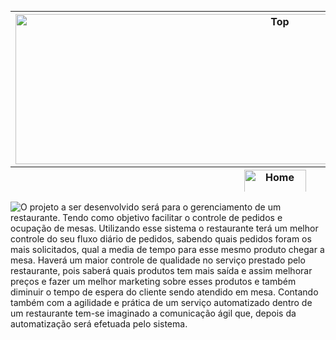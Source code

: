 <table border='0' align='left' height='289' width='830' cellpadding='0' cellspacing='0'>
<blockquote><tr>
<blockquote><th height='240'><img src='http://img35.imageshack.us/img35/1908/topdvz.png' alt='Top' width='830' height='240' /></th>
</blockquote></tr>
<tr>
<blockquote><th height='46'><a href='http://code.google.com/p/virtual-bistro/'><img src='http://img266.imageshack.us/img266/8708/homens.png' alt='Home' width='99' height='46' /></a></th>
<td height='46'><a href='http://code.google.com/p/virtual-bistro/wiki/Equipe'><img src='http://img545.imageshack.us/img545/117/equipens.png' alt='Equipe' width='99' height='46' /></a></td>
<td height='46'><a href='http://code.google.com/p/virtual-bistro/wiki/Descricao'><img src='http://img594.imageshack.us/img594/2470/descricaos.png' alt='Descrição' width='125' height='46' /></a></td>
<td height='46'><a href='http://code.google.com/p/virtual-bistro/wiki/Requisitos'><img src='http://img33.imageshack.us/img33/716/requisitosns.png' alt='Requisitos' width='129' height='46' /></a></td>
<td width='142' height='46'><a href='http://code.google.com/p/virtual-bistro/wiki/CasosDeUso'><img src='http://img809.imageshack.us/img809/6048/casosns.png' alt='Casos de uso' width='142' height='46' /></a></td>
<td width='148' height='46'><a href='http://code.google.com/p/virtual-bistro/wiki/Diagramas'><img src='http://img819.imageshack.us/img819/4614/diagramasns.png' alt='Diagramas' width='148' height='46' /></a></td>
<td width='94' height='46'><a href='http://code.google.com/p/virtual-bistro/wiki/Links'><img src='http://img51.imageshack.us/img51/6841/linkns.png' alt='Links' width='94' height='46' /></a></td>
</blockquote></tr>
</table></blockquote>

<img src='http://img801.imageshack.us/img801/8231/descricaobn.png' alt='O projeto a ser desenvolvido será para o gerenciamento de um restaurante. Tendo como objetivo facilitar o controle de pedidos e ocupação de mesas. Utilizando esse sistema o restaurante terá um melhor controle do seu fluxo diário de pedidos, sabendo quais pedidos foram os mais solicitados, qual a media de tempo para esse mesmo produto chegar a mesa. Haverá um maior controle de qualidade no serviço prestado pelo restaurante, pois saberá quais produtos tem mais saída e assim melhorar preços e fazer um melhor marketing sobre esses produtos e também diminuir o tempo de espera do cliente sendo atendido em mesa. Contando também com a agilidade e prática de um serviço automatizado dentro de um restaurante tem-se imaginado a comunicação ágil que, depois da automatização será efetuada pelo sistema.'>